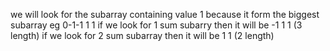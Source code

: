 we will look for  the subarray containing value 1 because it form the biggest subarray
eg 0-1-1 1 1
if we look for 1 sum subarry then it will be -1 1 1 (3 length)
if we look for 2 sum subarray then it will be 1 1 (2 length)